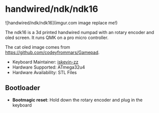 # handwired/ndk/ndk16

![handwired/ndk/ndk16](imgur.com image replace me!)

The ndk16 is a 3d printed handwired numpad with an rotary encoder and oled screen. It runs QMK on a pro micro controller.

The cat oled image comes from https://github.com/codeyfrommars/Gamepad.

* Keyboard Maintainer: [iskevin-zz](https://github.com/itskevin-zz)
* Hardware Supported: ATmega32u4
* Hardware Availability: STL Files


## Bootloader

* **Bootmagic reset**: Hold down the rotary encoder and plug in the keyboard
